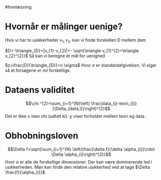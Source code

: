 #forelæsning 
# Hvornår er målinger uenige?
Hvis vi har to usikkerheder $v_{1},v_{2}$.
kan vi finde forskellen D mellem dem

$D+-\triangle_{D}=|v_{1}-v_{2}|+- \sqrt{\triangle v_{1}^{2}+\triangle v_{2}^{2}}$
Så kan vi beregne et mål for uenighed

$z=\frac{D}{\triangle_{D}}=n \sigma$ 
Hvor $\sigma$ er standardafgivelsen. Vi siger så at forsøgene er $n \sigma$ forskellige.

# Dataens validitet

$$\chi ^{2}=\sum_{i=1}^{N}\left( \frac{data_{i}-teori_{i}}{\Delta_{data,i}}\right)^{2}$$
Det er ikke x men chi.(udtalt ki). $\chi$ viser forholdet mellem teori og data.
# Obhobningsloven
$$\Delta f=\sqrt{\sum_{i=1}^{N} \left(\frac{\delta f}{\delta \alpha_{i}}\cdot \Delta \alpha_{i}\right)^{2}}$$
Hvor $\alpha$ er alle de forskellige dimensioner. 
Der kan være dominerende led i usikkerheden. Man kan finde den relative usikkerhed ved at tage $\Delta \frac{f}{\alpha_{i}}$